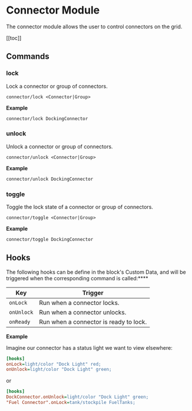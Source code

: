 # Connector Module
<!-- [< Modules](../Modules.md) -->

The connector module allows the user to control connectors on the grid.

[[toc]]

## Commands

### lock
Lock a connector or group of connectors.

```
connector/lock <Connector|Group>
```

**Example**

```bash title="Terminal"
connector/lock DockingConnector
```

### unlock
Unlock a connector or group of connectors.

```
connector/unlock <Connector|Group>
```

**Example**

```bash title="Terminal"
connector/unlock DockingConnector
```

### toggle
Toggle the lock state of a connector or group of connectors.

```
connector/toggle <Connector|Group>
```

**Example**

```bash title="Terminal"
connector/toggle DockingConnector
```

## Hooks

The following hooks can be define in the block's Custom Data, and will be triggered when the corresponding command is called:****

|Key                | Trigger                                       |
|-                  |-                                              |
| `onLock`          | Run when a connector locks.         |
| `onUnlock`        | Run when a connector unlocks.        |
| `onReady`         | Run when a connector is ready to lock.     |

**Example**

Imagine our connector has a status light we want to view elsewhere:

```ini title="DockConnector > Custom Data"
[hooks]
onLock=light/color "Dock Light" red;
onUnlock=light/color "Dock Light" green;
```
or

```ini title="Mother > Custom Data"
[hooks]
DockConnector.onUnlock=light/color "Dock Light" green;
"Fuel Connector".onLock=tank/stockpile FuelTanks;
```
